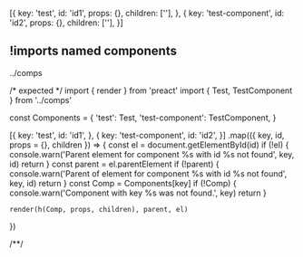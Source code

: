 [{
  key: 'test',
  id: 'id1',
  props: {},
  children: [''],
}, {
  key: 'test-component',
  id: 'id2',
  props: {},
  children: [''],
}]

## !imports named components
../comps

/* expected */
import { render } from 'preact'
import { Test, TestComponent } from '../comps'

const Components = {
  'test': Test,
  'test-component': TestComponent,
}

[{
  key: 'test',
  id: 'id1',
},
{
  key: 'test-component',
  id: 'id2',
}]
  .map(({ key, id, props = {}, children }) => {
    const el = document.getElementById(id)
    if (!el) {
      console.warn('Parent element for component %s with id %s not found', key, id)
      return
    }
    const parent = el.parentElement
    if (!parent) {
      console.warn('Parent of element for component %s with id %s not found', key, id)
      return
    }
    const Comp = Components[key]
    if (!Comp) {
      console.warn('Component with key %s was not found.', key)
      return
    }

    render(h(Comp, props, children), parent, el)
  })

/**/